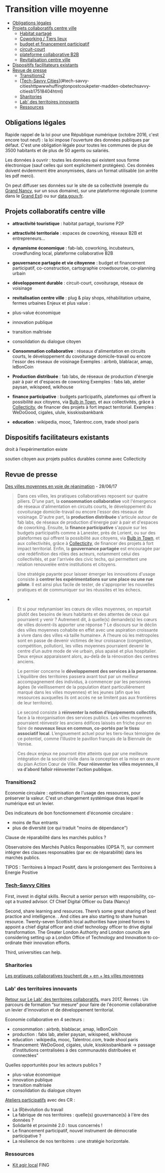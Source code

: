 # Transition ville moyenne

<!-- TOC depthFrom:2 depthTo:3 withLinks:1 updateOnSave:1 orderedList:0 -->

- [Obligations légales](#obligations-lgales)
- [Projets collaboratifs centre ville](#projets-collaboratifs-centre-ville)
	- [Habitat partagé](#habitat-partag)
	- [Coworking / Tiers lieux](#coworking-tiers-lieux)
	- [budget et financement participatif](#budget-et-financement-participatif)
	- [circuit-court](#circuit-court)
	- [plateforme collaborative B2B](#plateforme-collaborative-b2b)
	- [Revitalisation centre ville](#revitalisation-centre-ville)
- [Dispositifs facilitateurs existants](#dispositifs-facilitateurs-existants)
- [Revue de presse](#revue-de-presse)
	- [Transitions2](#transitions2)
	- [[Tech-Savvy Cities](http://www.huffingtonpost.co.uk/peter-madden-obe/techsavvy-cities_b_17518404.html)](#tech-savvy-citieshttpwwwhuffingtonpostcoukpeter-madden-obetechsavvy-citiesb17518404html)
	- [Sharitories](#sharitories)
	- [Lab' des territoires innovants](#lab-des-territoires-innovants)
	- [Ressources](#ressources)

<!-- /TOC -->


## Obligations légales

Rapide rappel de la loi pour une République numérique (octobre 2016, c'est encore tout neuf) : la loi impose l'ouverture des données publiques par défaut. C'est une obligation légale pour toutes les communes de plus de 3500 habitants et de plus de 50 agents ou salariés.

Les données à ouvrir : toutes les données qui existent sous forme électronique (sauf celles qui sont explicitement protégées). Ces données doivent évidemment être anonymisées, dans un format utilisable (on arrête les pdf merci).

On peut diffuser ses données sur le site de sa collectivité (exemple du [Grand Nancy](http://opendata.grandnancy.eu/accueil/), sur un sous domaine), sur une plateforme régionale (comme dans le [Grand Est](http://data.grandest.fr/)) ou sur [data.gouv.fr](http://www.data.gouv.fr/fr/).

## Projets collaboratifs centre ville

- **attractivité touristique** : habitat partagé, tourisme P2P
- **attractivité territoriale** : espaces de coworking, réseaux B2B et entrepreneurs...
- **dynamisme économique** : fab-lab, coworking, incubateurs, crowdfunding local, plateforme collaborative B2B
- **gouvernance partagée et vie citoyenne** : budget et financement participatif, co-construction, cartographie crowdsourcée, co-planning urbain
- **développement durable** : circuit-court, covoiturage, réseaux de voisinage
- **revitalisation centre ville** : plug & play shops, réhabilitation urbaine, fermes urbaines
Enjeux et plus value :
- plus-value économique
- innovation publique
- transition maîtrisée
- consolidation du dialogue citoyen

- **Consommation collaborative** : réseaux d'alimentation en circuits courts, le développement du covoiturage domicile-travail ou encore l'essor des réseaux de voisinage
Exemples : airbnb, blablacar, amap, leBonCoin

- **Production distribuée** : fab labs, de réseaux de production d'énergie pair à pair et d'espaces de coworking
Exemples : fabs lab, atelier paysan, wikispeed, wikihouse

- **finance participative** : budgets participatifs, plateformes qui offrent la possibilité aux citoyens, via [Bulb in Town](https://www.bulbintown.com/), et aux collectivités, grâce à [Collecticity](https://www.collecticity.fr/), de financer des projets à fort impact territorial.
Exemples : WeDoGood, cigales, ulule, kisskissbankbank

- **education** : wikipedia, mooc, Talentroc.com, trade shool paris

## Dispositifs facilitateurs existants

 droit à l’expérimentation existe

soutien citoyen aux projets publics durables comme avec Collecticity

## Revue de presse

[Des villes moyennes en voie de réanimation](http://www.latribune.fr/opinions/des-villes-moyennes-en-voie-de-reanimation-741077.html) - 28/06/17

> Dans ces villes, les pratiques collaboratives reposent sur quatre piliers. D'une part, la **consommation collaborative** voit l'émergence de réseaux d'alimentation en circuits courts, le développement du covoiturage domicile-travail ou encore l'essor des réseaux de voisinage. D'autre part, la **production distribuée** s'articule autour de fab labs, de réseaux de production d'énergie pair à pair et d'espaces de coworking. Ensuite, la **finance participative** s'appuie sur les budgets participatifs comme à Lanester, près de Lorient, ou sur des plateformes qui offrent la possibilité aux citoyens, via [Bulb in Town](https://www.bulbintown.com/), et aux collectivités, grâce à [Collecticity](https://www.collecticity.fr/), de financer des projets à fort impact territorial. Enfin, la **gouvernance partagée** est encouragée par une redéfinition des rôles des acteurs, notamment celui des collectivités, et par l'arrivée des civic techs, qui permettent une relation renouvelée entre institutions et citoyens.

> Une stratégie payante pour laisser émerger les innovations d'usage consiste à **centrer les expérimentations sur une place ou une rue pilote**. Il est ainsi plus facile de tester, de s'approprier les nouvelles pratiques et de communiquer sur les réussites et les échecs.

- [](http://www.liberation.fr/debats/2018/06/27/les-villes-moyennes-un-modele-a-reinventer_1662044)

> Et si pour redynamiser les cœurs de villes moyennes, on repartait plutôt des besoins de leurs habitants et des attentes de ceux qui pourraient y venir ? Autrement dit, à quelle(s) demande(s) les cœurs de villes doivent-ils apporter une réponse ? Le discours sur le déclin des villes moyennes cohabite en effet avec une aspiration croissante à vivre dans des villes «à taille humaine». A l’heure où les métropoles sont en passe de devenir victimes de leur croissance (congestion, compétition, pollution), les villes moyennes pourraient devenir le centre d’un autre mode de vie urbain, plus apaisé et plus hospitalier. Deux enjeux apparaissent alors, au-delà de la rénovation des centres anciens.

> Le permier concerne le **développement des services à la personne**. L’équilibre des territoires passera avant tout par un meilleur accompagnement des individus, à commencer par les personnes âgées (le vieillissement de la population étant particulièrement marqué dans les villes moyennes) et les jeunes (afin que les ressources auxquelles ils ont accès ne se limitent pas aux frontières de leur territoire).

> Le second consiste à **réinventer la notion d’équipements collectifs**, face à la réorganisation des services publics. Les villes moyennes pourraient réinvestir les anciens édifices laissés en friche pour en faire de **nouveaux lieux en commun, co-portés par le tissu associatif local**. L’engouement actuel pour les tiers-lieux témoigne de ce potentiel, comme l’illustre le pavillon français de la Biennale de Venise.

> Ces deux enjeux ne pourront être atteints que par une meilleure intégration de la société civile dans la conception et la mise en œuvre du plan Action Cœur de Ville. **Pour réinventer les villes moyennes, il va d’abord falloir réinventer l’action publique.**

### Transitions2

Economie circulaire : optimisation de l'usage des ressources, pour préserver la valeur. C'est un changement systémique dnas lequel le numérique est un levier.

Des indicateurs de bon fonctionnement d'économie circulaire :
- moins de flux entrants
- plus de diversité (ce qui traduit "moins de dépendance")

Clause de réparabilité dans les marchés publics ?

Observatoire des Marchés Publics Responsables (OPSA ?), sur comment intégrer des clauses responsables (par ex: de réparabilité) dans les marchés publics.

TIPOS : Territoires à Impact Positif, dans le prolongement des Territoires à Energie Positive


### [Tech-Savvy Cities](http://www.huffingtonpost.co.uk/peter-madden-obe/techsavvy-cities_b_17518404.html)

First, invest in digital skills. Recruit a senior person with responsibility, co-opt a trusted advisor.
Cf Chief Digital Officer ou Data (Nancy)

Second, share learning and resources. There’s some great sharing of best practice and intelligence. . And cities are also starting to share human resource. Twenty-seven Scottish local authorities have joined forces to appoint a chief digital officer and chief technology officer to drive digital transformation. The Greater London Authority and London councils are considering setting up a London Office of Technology and Innovation to co-ordinate their innovation efforts.

Third, universities can help.

### Sharitories

[Les pratiques collaboratives touchent de + en + les villes moyennes](http://www.lefigaro.fr/conjoncture/2017/07/19/20002-20170719ARTFIG00163-les-pratiques-collaboratives-touchent-de-plus-en-plus-les-villes-moyennes.php)

### Lab' des territoires innovants

[Retour sur Le Lab' des territoires collaboratifs](http://www.territoires-collaboratifs.net/2930-mars-2017-le-lab/), mars 2017, Rennes : Un parcours de formation “sur mesure” pour faire de l'économie collaborative un levier d'innovation et de développement territorial.

Economie collaborative en 4 secteurs :
- consommation : airbnb, blablacar, amap, leBonCoin
- production : fabs lab, atelier paysan, wikispeed, wikihouse
- education : wikipedia, mooc, Talentroc.com, trade shool paris
- financement: WeDoGood, cigales, ulule, kisskissbankbank
-> passage d’institutions centralisées à des communautés distribuées et connectées"

Quelles opportunités pour les acteurs publics ?
- plus-value économique
- innovation publique
- transition maîtrisée
- consolidation du dialogue citoyen

[Ateliers participatifs](http://www.territoires-collaboratifs.net/30-mars-2017-cinq-ateliers-participatifs/) avec des CR :
- La (R)évolution du travail
- La fabrique de nos territoires : quelle(s) gouvernance(s) à l'ère des données ?
- Solidarité et proximité 2.0 : tous concernés !
- Le financement participatif, nouvel instrument de démocratie participative ?
- La résilience de nos territoires : une stratégie horizontale.

### Ressources

- [Kit agir local](http://fing.org/?Publication-du-Kit-AgirLocal) FING
